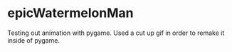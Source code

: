 # epicWatermelonMan
Testing out animation with pygame. Used a cut up gif in order to remake it inside of pygame. 
